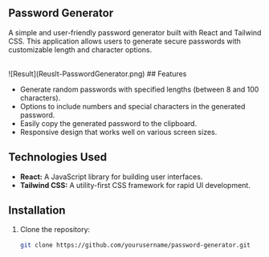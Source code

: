 
## Password Generator

A simple and user-friendly password generator built with React and Tailwind CSS. This application allows users to generate secure passwords with customizable length and character options.

<br/>
![Result](Reuslt-PasswordGenerator.png)
## Features

- Generate random passwords with specified lengths (between 8 and 100 characters).
- Options to include numbers and special characters in the generated password.
- Easily copy the generated password to the clipboard.
- Responsive design that works well on various screen sizes.

## Technologies Used

- **React:** A JavaScript library for building user interfaces.
- **Tailwind CSS:** A utility-first CSS framework for rapid UI development.

## Installation

1. Clone the repository:

   ```bash
   git clone https://github.com/yourusername/password-generator.git
